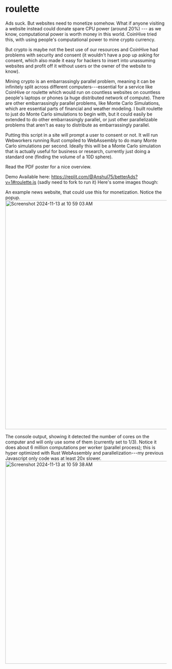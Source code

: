 # roulette
Ads suck. But websites need to monetize somehow. What if anyone visiting a website instead could donate spare CPU power (around 20%) --- as we know, computational power is worth money in this world. CoinHive tried this, with using people's computational power to mine crypto currency.

But crypto is maybe not the best use of our resources and CoinHive had problems with security and consent (it wouldn't have a pop up asking for consent, which also made it easy for hackers to insert into unassuming websites and profit off it without users or the owner of the website to know).

Mining crypto is an embarrassingly parallel problem, meaning it can be infinitely split across different computers---essential for a service like CoinHive or roulette which would run on countless websites on countless people's laptops or phones (a huge distributed network of compute). There are other embarrassingly parallel problems, like Monte Carlo Simulations, which are essential parts of financial and weather modeling. I built roulette to just do Monte Carlo simulations to begin with, but it could easily be extended to do other embarrassingly parallel, or just other parallelizable problems that aren't as easy to distribute as embarrassingly parallel.

Putting this script in a site will prompt a user to consent or not. It will run Webworkers running Rust compiled to WebAssembly to do many Monte Carlo simulations per second. Ideally this will be a Monte Carlo simulation that is actually useful for business or research, currently just doing a standard one (finding the volume of a 10D sphere). 

Read the PDF poster for a nice overview.

Demo Available here: https://replit.com/@Anshul75/betterAds?v=1#roulette.js (sadly need to fork to run it)
Here's some images though:

An example news website, that could use this for monetization. Notice the popup.
<img width="713" alt="Screenshot 2024-11-13 at 10 59 03 AM" src="https://github.com/user-attachments/assets/29dace3a-293a-4012-89b2-5dc17a5f20b1">

The console output, showing it detected the number of cores on the computer and will only use some of them (currently set to 1/3). Notice it does about 6 million computations per worker (parallel process); this is hyper optimized with Rust WebAssembly and parallelization---my previous Javascript only code was at least 20x slower.
<img width="631" alt="Screenshot 2024-11-13 at 10 59 38 AM" src="https://github.com/user-attachments/assets/dcba06e8-0ade-490f-8bef-d5b145da4ae6">
